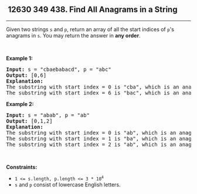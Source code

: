 <h2> 12630 349
438. Find All Anagrams in a String</h2><hr><div><p>Given two strings <code>s</code> and <code>p</code>, return an array of all the start indices of <code>p</code>'s <span data-keyword="anagram">anagrams</span> in <code>s</code>. You may return the answer in <strong>any order</strong>.</p>

<p>&nbsp;</p>
<p><strong class="example">Example 1:</strong></p>

<pre><strong>Input:</strong> s = "cbaebabacd", p = "abc"
<strong>Output:</strong> [0,6]
<strong>Explanation:</strong>
The substring with start index = 0 is "cba", which is an anagram of "abc".
The substring with start index = 6 is "bac", which is an anagram of "abc".
</pre>

<p><strong class="example">Example 2:</strong></p>

<pre><strong>Input:</strong> s = "abab", p = "ab"
<strong>Output:</strong> [0,1,2]
<strong>Explanation:</strong>
The substring with start index = 0 is "ab", which is an anagram of "ab".
The substring with start index = 1 is "ba", which is an anagram of "ab".
The substring with start index = 2 is "ab", which is an anagram of "ab".
</pre>

<p>&nbsp;</p>
<p><strong>Constraints:</strong></p>

<ul>
	<li><code>1 &lt;= s.length, p.length &lt;= 3 * 10<sup>4</sup></code></li>
	<li><code>s</code> and <code>p</code> consist of lowercase English letters.</li>
</ul>
</div>